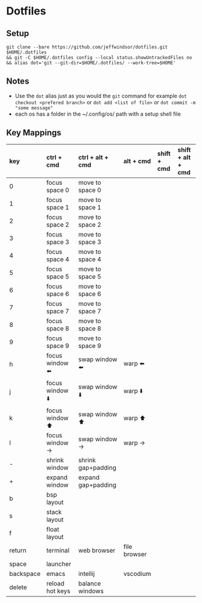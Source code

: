# Dotfiles

## Setup

```
git clone --bare https://github.com/jeffwindsor/dotfiles.git $HOME/.dotfiles 
&& git -C $HOME/.dotfiles config --local status.showUntrackedFiles no
&& alias dot='git --git-dir=$HOME/.dotfiles/ --work-tree=$HOME'
```

## Notes

* Use the `dot` alias just as you would the `git` command for example `dot checkout <prefered branch>` or `dot add <list of file>` or `dot commit -m "some message"`
* each os has a folder in the ~/.config/os/ path with a setup shell file 

## Key Mappings

| key           | ctrl + cmd         | ctrl + alt + cmd     | alt + cmd           | shift + cmd         | shift + alt + cmd   |
| :------------ | :----------------- | :------------------- | :------------------ | :------------------ | :------------------ |
| 0             | focus space 0      | move to space 0      |                     |                     |                     |
| 1             | focus space 1      | move to space 1      |                     |                     |                     |
| 2             | focus space 2      | move to space 2      |                     |                     |                     |
| 3             | focus space 3      | move to space 3      |                     |                     |                     |
| 4             | focus space 4      | move to space 4      |                     |                     |                     |
| 5             | focus space 5      | move to space 5      |                     |                     |                     |
| 6             | focus space 6      | move to space 6      |                     |                     |                     |
| 7             | focus space 7      | move to space 7      |                     |                     |                     |
| 8             | focus space 8      | move to space 8      |                     |                     |                     |
| 9             | focus space 9      | move to space 9      |                     |                     |                     |
| h             | focus window ⬅️     | swap window ⬅️        | warp ⬅️              |                     |                     |
| j             | focus window ⬇️     | swap window ⬇️        | warp ⬇️              |                     |                     |
| k             | focus window ⬆️     | swap window ⬆️        | warp ⬆️              |                     |                     |
| l             | focus window ->    | swap window ->       | warp ->             |                     |                     |
| -             | shrink window      | shrink gap+padding   |                     |                     |                     |
| +             | expand window      | expand gap+padding   |                     |                     |                     |
| b             | bsp layout         |                      |                     |                     |                     |
| s             | stack layout       |                      |                     |                     |                     |
| f             | float layout       |                      |                     |                     |                     |
| return        | terminal           | web browser          | file browser        |                     |                     |
| space         | launcher           |                      |                     |                     |                     |
| backspace     | emacs              | intellij             | vscodium            |                     |                     |
| delete        | reload hot keys    | balance windows      |                     |                     |                     |

